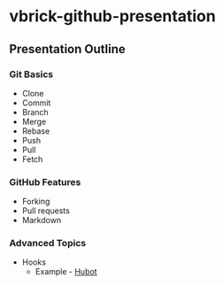 vbrick-github-presentation
==========================

## Presentation Outline

### Git Basics
* Clone
* Commit
* Branch
* Merge
* Rebase
* Push
* Pull
* Fetch

### GitHub Features
* Forking
* Pull requests
* Markdown


### Advanced Topics
* Hooks
  * Example - [Hubot](http://hubot.github.com/)
